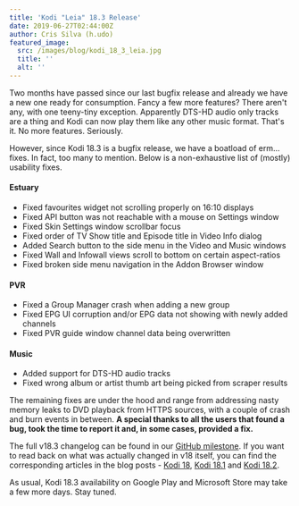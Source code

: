 ```yaml
---
title: 'Kodi "Leia" 18.3 Release'
date: 2019-06-27T02:44:00Z
author: Cris Silva (h.udo)
featured_image:
  src: /images/blog/kodi_18_3_leia.jpg
  title: ''
  alt: ''
---
```

Two months have passed since our last bugfix release and already we have a new one ready for consumption. Fancy a few more features? There aren't any, with one teeny-tiny exception. Apparently DTS-HD audio only tracks are a thing and Kodi can now play them like any other music format. That's it. No more features. Seriously.

 However, since Kodi 18.3 is a bugfix release, we have a boatload of erm... fixes. In fact, too many to mention. Below is a non-exhaustive list of (mostly) usability fixes.

 #### Estuary

 
 * Fixed favourites widget not scrolling properly on 16:10 displays
 * Fixed API button was not reachable with a mouse on Settings window
 * Fixed Skin Settings window scrollbar focus
 * Fixed order of TV Show title and Episode title in Video Info dialog
 * Added Search button to the side menu in the Video and Music windows
 * Fixed Wall and Infowall views scroll to bottom on certain aspect-ratios
 * Fixed broken side menu navigation in the Addon Browser window
 
 #### PVR

 
 * Fixed a Group Manager crash when adding a new group
 * Fixed EPG UI corruption and/or EPG data not showing with newly added channels
 * Fixed PVR guide window channel data being overwritten
 
 #### Music

 
 * Added support for DTS-HD audio tracks
 * Fixed wrong album or artist thumb art being picked from scraper results
 
 The remaining fixes are under the hood and range from addressing nasty memory leaks to DVD playback from HTTPS sources, with a couple of crash and burn events in between. **A special thanks to all the users that found a bug, took the time to report it and, in some cases, provided a fix.**

 The full v18.3 changelog can be found in our [GitHub milestone](https://github.com/xbmc/xbmc/compare/18.2-Leia...18.3-Leia). If you want to read back on what was actually changed in v18 itself, you can find the corresponding articles in the blog posts - [Kodi 18](https://kodi.tv/article/kodi-180), [Kodi 18.1](https://kodi.tv/article/kodi-v181-leia-rc1) and [Kodi 18.2](https://kodi.tv/article/kodi-leia-182-release).

 As usual, Kodi 18.3 availability on Google Play and Microsoft Store may take a few more days. Stay tuned.

 